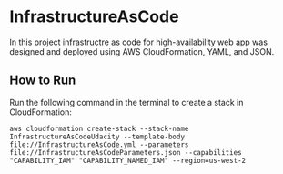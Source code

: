 # InfrastructureAsCode
In this project infrastructre as code for high-availability web app was designed and deployed using AWS CloudFormation, YAML, and JSON. 


## How to Run
Run the following command in the terminal to create a stack in CloudFormation: 
```
aws cloudformation create-stack --stack-name InfrastructureAsCodeUdacity --template-body file://InfrastructureAsCode.yml --parameters file://InfrastructureAsCodeParameters.json --capabilities "CAPABILITY_IAM" "CAPABILITY_NAMED_IAM" --region=us-west-2
```

